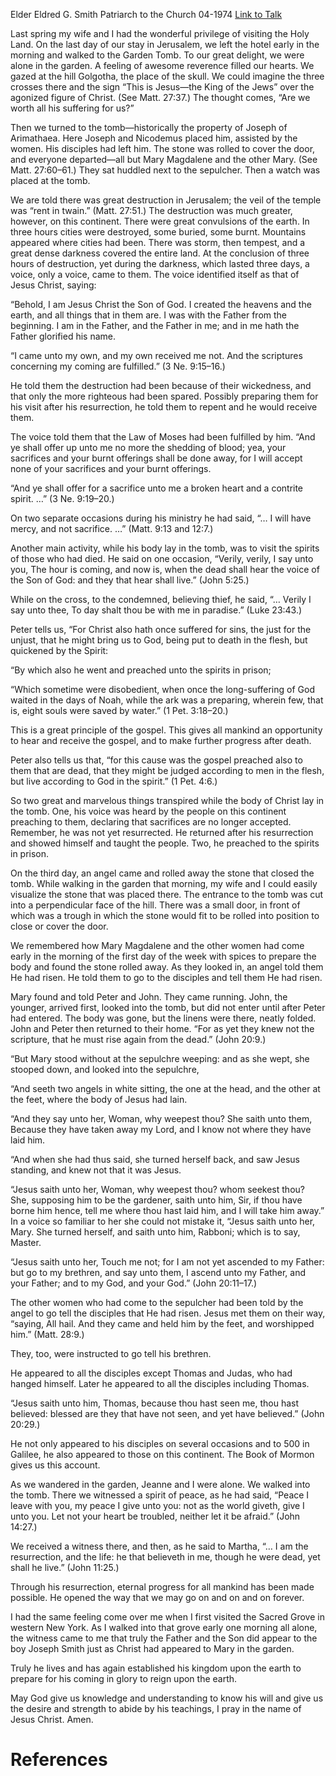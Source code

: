 Elder Eldred G. Smith
Patriarch to the Church
04-1974
[Link to Talk](https://www.churchofjesuschrist.org/study/general-conference/1974/04/three-days-in-the-tomb?lang=eng)

Last spring my wife and I had the wonderful privilege of visiting the Holy Land. On the last day of our stay in Jerusalem, we left the hotel early in the morning and walked to the Garden Tomb. To our great delight, we were alone in the garden. A feeling of awesome reverence filled our hearts. We gazed at the hill Golgotha, the place of the skull. We could imagine the three crosses there and the sign “This is Jesus—the King of the Jews” over the agonized figure of Christ. (See Matt. 27:37.) The thought comes, “Are we worth all his suffering for us?”

Then we turned to the tomb—historically the property of Joseph of Arimathaea. Here Joseph and Nicodemus placed him, assisted by the women. His disciples had left him. The stone was rolled to cover the door, and everyone departed—all but Mary Magdalene and the other Mary. (See Matt. 27:60–61.) They sat huddled next to the sepulcher. Then a watch was placed at the tomb.

We are told there was great destruction in Jerusalem; the veil of the temple was “rent in twain.” (Matt. 27:51.) The destruction was much greater, however, on this continent. There were great convulsions of the earth. In three hours cities were destroyed, some buried, some burnt. Mountains appeared where cities had been. There was storm, then tempest, and a great dense darkness covered the entire land. At the conclusion of three hours of destruction, yet during the darkness, which lasted three days, a voice, only a voice, came to them. The voice identified itself as that of Jesus Christ, saying:

“Behold, I am Jesus Christ the Son of God. I created the heavens and the earth, and all things that in them are. I was with the Father from the beginning. I am in the Father, and the Father in me; and in me hath the Father glorified his name.

“I came unto my own, and my own received me not. And the scriptures concerning my coming are fulfilled.” (3 Ne. 9:15–16.)

He told them the destruction had been because of their wickedness, and that only the more righteous had been spared. Possibly preparing them for his visit after his resurrection, he told them to repent and he would receive them.

The voice told them that the Law of Moses had been fulfilled by him. “And ye shall offer up unto me no more the shedding of blood; yea, your sacrifices and your burnt offerings shall be done away, for I will accept none of your sacrifices and your burnt offerings.

“And ye shall offer for a sacrifice unto me a broken heart and a contrite spirit. …” (3 Ne. 9:19–20.)

On two separate occasions during his ministry he had said, “… I will have mercy, and not sacrifice. …” (Matt. 9:13 and 12:7.)

Another main activity, while his body lay in the tomb, was to visit the spirits of those who had died. He said on one occasion, “Verily, verily, I say unto you, The hour is coming, and now is, when the dead shall hear the voice of the Son of God: and they that hear shall live.” (John 5:25.)

While on the cross, to the condemned, believing thief, he said, “… Verily I say unto thee, To day shalt thou be with me in paradise.” (Luke 23:43.)

Peter tells us, “For Christ also hath once suffered for sins, the just for the unjust, that he might bring us to God, being put to death in the flesh, but quickened by the Spirit:

“By which also he went and preached unto the spirits in prison;

“Which sometime were disobedient, when once the long-suffering of God waited in the days of Noah, while the ark was a preparing, wherein few, that is, eight souls were saved by water.” (1 Pet. 3:18–20.)

This is a great principle of the gospel. This gives all mankind an opportunity to hear and receive the gospel, and to make further progress after death.

Peter also tells us that, “for this cause was the gospel preached also to them that are dead, that they might be judged according to men in the flesh, but live according to God in the spirit.” (1 Pet. 4:6.)

So two great and marvelous things transpired while the body of Christ lay in the tomb. One, his voice was heard by the people on this continent preaching to them, declaring that sacrifices are no longer accepted. Remember, he was not yet resurrected. He returned after his resurrection and showed himself and taught the people. Two, he preached to the spirits in prison.

On the third day, an angel came and rolled away the stone that closed the tomb. While walking in the garden that morning, my wife and I could easily visualize the stone that was placed there. The entrance to the tomb was cut into a perpendicular face of the hill. There was a small door, in front of which was a trough in which the stone would fit to be rolled into position to close or cover the door.

We remembered how Mary Magdalene and the other women had come early in the morning of the first day of the week with spices to prepare the body and found the stone rolled away. As they looked in, an angel told them He had risen. He told them to go to the disciples and tell them He had risen.

Mary found and told Peter and John. They came running. John, the younger, arrived first, looked into the tomb, but did not enter until after Peter had entered. The body was gone, but the linens were there, neatly folded. John and Peter then returned to their home. “For as yet they knew not the scripture, that he must rise again from the dead.” (John 20:9.)

“But Mary stood without at the sepulchre weeping: and as she wept, she stooped down, and looked into the sepulchre,

“And seeth two angels in white sitting, the one at the head, and the other at the feet, where the body of Jesus had lain.

“And they say unto her, Woman, why weepest thou? She saith unto them, Because they have taken away my Lord, and I know not where they have laid him.

“And when she had thus said, she turned herself back, and saw Jesus standing, and knew not that it was Jesus.

“Jesus saith unto her, Woman, why weepest thou? whom seekest thou? She, supposing him to be the gardener, saith unto him, Sir, if thou have borne him hence, tell me where thou hast laid him, and I will take him away.” In a voice so familiar to her she could not mistake it, “Jesus saith unto her, Mary. She turned herself, and saith unto him, Rabboni; which is to say, Master.

“Jesus saith unto her, Touch me not; for I am not yet ascended to my Father: but go to my brethren, and say unto them, I ascend unto my Father, and your Father; and to my God, and your God.” (John 20:11–17.)

The other women who had come to the sepulcher had been told by the angel to go tell the disciples that He had risen. Jesus met them on their way, “saying, All hail. And they came and held him by the feet, and worshipped him.” (Matt. 28:9.)

They, too, were instructed to go tell his brethren.

He appeared to all the disciples except Thomas and Judas, who had hanged himself. Later he appeared to all the disciples including Thomas.

“Jesus saith unto him, Thomas, because thou hast seen me, thou hast believed: blessed are they that have not seen, and yet have believed.” (John 20:29.)

He not only appeared to his disciples on several occasions and to 500 in Galilee, he also appeared to those on this continent. The Book of Mormon gives us this account.

As we wandered in the garden, Jeanne and I were alone. We walked into the tomb. There we witnessed a spirit of peace, as he had said, “Peace I leave with you, my peace I give unto you: not as the world giveth, give I unto you. Let not your heart be troubled, neither let it be afraid.” (John 14:27.)

We received a witness there, and then, as he said to Martha, “… I am the resurrection, and the life: he that believeth in me, though he were dead, yet shall he live.” (John 11:25.)

Through his resurrection, eternal progress for all mankind has been made possible. He opened the way that we may go on and on and on forever.

I had the same feeling come over me when I first visited the Sacred Grove in western New York. As I walked into that grove early one morning all alone, the witness came to me that truly the Father and the Son did appear to the boy Joseph Smith just as Christ had appeared to Mary in the garden.

Truly he lives and has again established his kingdom upon the earth to prepare for his coming in glory to reign upon the earth.

May God give us knowledge and understanding to know his will and give us the desire and strength to abide by his teachings, I pray in the name of Jesus Christ. Amen.

# References
